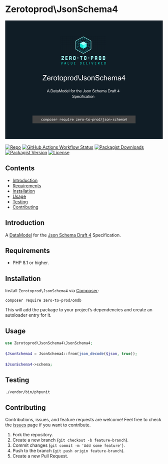 # Zerotoprod\JsonSchema4

![](./logo.png)

[![Repo](https://img.shields.io/badge/github-gray?logo=github)](https://github.com/zero-to-prod/json-schema4)
[![GitHub Actions Workflow Status](https://img.shields.io/github/actions/workflow/status/zero-to-prod/json-schema4/test.yml?label=tests)](https://github.com/zero-to-prod/json-schema4/actions)
[![Packagist Downloads](https://img.shields.io/packagist/dt/zero-to-prod/json-schema4?color=blue)](https://packagist.org/packages/zero-to-prod/json-schema4/stats)
[![Packagist Version](https://img.shields.io/packagist/v/zero-to-prod/json-schema4?color=f28d1a)](https://packagist.org/packages/zero-to-prod/json-schema4)
[![License](https://img.shields.io/packagist/l/zero-to-prod/json-schema4?color=red)](https://github.com/zero-to-prod/json-schema4/blob/main/LICENSE.md)

## Contents

- [Introduction](#introduction)
- [Requirements](#requirements)
- [Installation](#installation)
- [Usage](#usage)
- [Testing](#testing)
- [Contributing](#contributing)

## Introduction

A [DataModel](https://github.com/zero-to-prod/data-model) for the [Json Schema Draft 4](https://json-schema.org/draft-04/draft-zyp-json-schema-04) Specification.

## Requirements

- PHP 8.1 or higher.

## Installation

Install `Zerotoprod\JsonSchema4` via [Composer](https://getcomposer.org/):

```shell
composer require zero-to-prod/omdb
```

This will add the package to your project’s dependencies and create an autoloader entry for it.

## Usage

```php
use Zerotoprod\JsonSchema4\JsonSchema4;

$JsonSchema4 = JsonSchema4::from(json_decode($json, true));

$JsonSchema4->schema;
```

## Testing

```shell
./vendor/bin/phpunit
```

## Contributing

Contributions, issues, and feature requests are welcome!
Feel free to check the [issues](https://github.com/zero-to-prod/omdb/issues) page if you want to contribute.

1. Fork the repository.
2. Create a new branch (`git checkout -b feature-branch`).
3. Commit changes (`git commit -m 'Add some feature'`).
4. Push to the branch (`git push origin feature-branch`).
5. Create a new Pull Request.